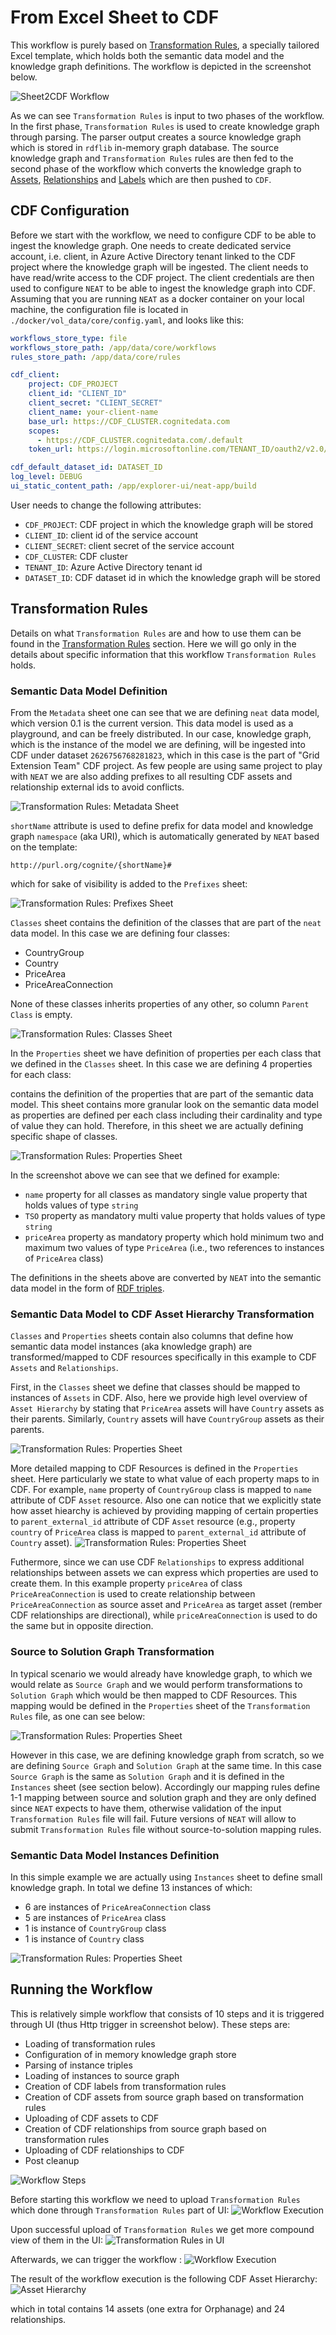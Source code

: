 # From Excel Sheet to CDF

This workflow is purely based on [Transformation Rules](../../transformation-rules.md), a specially tailored Excel template, which holds both the semantic data model and the knowledge graph definitions. The workflow is depicted in the screenshot below.

![Sheet2CDF Workflow](../../figs/sheet2cdf-workflow.gif)

As we can see `Transformation Rules` is input to two phases of the workflow. In the first phase, `Transformation Rules` is used to create knowledge graph through parsing. The parser output creates a source knowledge graph which is stored in `rdflib` in-memory graph database. The source knowledge graph and `Transformation Rules` rules are then fed to the second phase of the workflow which converts the knowledge graph to [Assets](https://docs.cognite.com/no/dev/concepts/resource_types/assets/), [Relationships](https://docs.cognite.com/no/dev/concepts/resource_types/relationships) and [Labels](https://docs.cognite.com/no/dev/concepts/resource_types/labels) which are then pushed to `CDF`.

## CDF Configuration
Before we start with the workflow, we need to configure CDF to be able to ingest the knowledge graph. One needs to create dedicated service account, i.e. client, in Azure Active Directory tenant linked to the CDF project where the knowledge graph will be ingested. The client needs to have read/write access to the CDF project. The client credentials are then used to configure `NEAT` to be able to ingest the knowledge graph into CDF. Assuming that you are running `NEAT` as a docker container on your local machine, the configuration file is located in `./docker/vol_data/core/config.yaml`, and looks like this:

```yaml
workflows_store_type: file
workflows_store_path: /app/data/core/workflows
rules_store_path: /app/data/core/rules

cdf_client:
    project: CDF_PROJECT
    client_id: "CLIENT_ID"
    client_secret: "CLIENT_SECRET"
    client_name: your-client-name
    base_url: https://CDF_CLUSTER.cognitedata.com
    scopes:
      - https://CDF_CLUSTER.cognitedata.com/.default
    token_url: https://login.microsoftonline.com/TENANT_ID/oauth2/v2.0/token

cdf_default_dataset_id: DATASET_ID
log_level: DEBUG
ui_static_content_path: /app/explorer-ui/neat-app/build
```

User needs to change the following attributes:

- `CDF_PROJECT`: CDF project in which the knowledge graph will be stored
- `CLIENT_ID`: client id of the service account
- `CLIENT_SECRET`: client secret of the service account
- `CDF_CLUSTER`: CDF cluster
- `TENANT_ID`: Azure Active Directory tenant id
- `DATASET_ID`: CDF dataset id in which the knowledge graph will be stored


## Transformation Rules
Details on what `Transformation Rules` are and how to use them can be found in the [Transformation Rules](../../transformation-rules.md) section. Here we will go only in the details about specific information that this workflow `Transformation Rules` holds.

### Semantic Data Model Definition
From the `Metadata` sheet one can see that we are defining `neat` data model, which version 0.1 is the current version. This data model is used as a playground, and can be freely distributed. In our case, knowledge graph, which is the instance of the model we are defining, will be ingested into CDF under dataset `2626756768281823`, which in this case is the part of "Grid Extension Team" CDF project. As few people are using same project to play with `NEAT` we are also adding prefixes to all resulting CDF assets and relationship external ids to avoid conflicts.

![Transformation Rules: Metadata Sheet](../../figs/metadata-sheet.png)

`shortName` attribute is used to define prefix for data model and knowledge graph `namespace` (aka URI), which is automatically generated by `NEAT` based on the template:

```
http://purl.org/cognite/{shortName}#
```


which for sake of visibility is added to the `Prefixes` sheet:

![Transformation Rules: Prefixes Sheet](../../figs/prefixes-sheet.png)


`Classes` sheet contains the definition of the classes that are part of the `neat` data model. In this case we are defining four classes:
- CountryGroup
- Country
- PriceArea
- PriceAreaConnection

None of these classes inherits properties of any other, so column `Parent Class` is empty.

![Transformation Rules: Classes Sheet](../../figs/dm-classes.png)

In the `Properties` sheet we have definition of properties per each class that we defined in the `Classes` sheet. In this case we are defining 4 properties for each class:

contains the definition of the properties that are part of the semantic data model. This sheet contains more granular look on the semantic data model as properties are defined per each class including their cardinality and type of value they can hold. Therefore, in this sheet we are actually defining specific shape of classes.

![Transformation Rules: Properties Sheet](../../figs/dm-object-shapes.png)

In the screenshot above we can see that we defined for example:

- `name` property for all classes as mandatory single value property that holds values of type `string`
- `TSO` property as mandatory multi value property that holds values of type `string`
- `priceArea` property as mandatory property which hold minimum two and maximum two values of type `PriceArea` (i.e., two references to instances of `PriceArea` class)

The definitions in the sheets above are converted by `NEAT` into the semantic data model in the form of [RDF triples](https://www.oxfordsemantic.tech/fundamentals/what-is-a-triple).


### Semantic Data Model to CDF Asset Hierarchy Transformation
`Classes` and `Properties` sheets contain also columns that define how semantic data model instances (aka knowledge graph) are transformed/mapped to CDF resources specifically in this example to CDF `Assets` and `Relationships`.

First, in the `Classes` sheet we define that classes should be mapped to instances of `Assets` in CDF. Also, here we provide high level overview of `Asset Hierarchy` by stating that `PriceArea` assets will have `Country` assets as their parents. Similarly, `Country` assets will have `CountryGroup` assets as their parents.

![Transformation Rules: Properties Sheet](../../figs/dm2cdf-asset.png)

More detailed mapping to CDF Resources is defined in the `Properties` sheet. Here particularly we state to what value of each property maps to in CDF. For example, `name` property of `CountryGroup` class is mapped to `name` attribute of CDF `Asset` resource. Also one can notice that we explicitly state how asset hiearchy is achieved by providing mapping of certain properties to `parent_external_id` attribute of CDF `Asset` resource (e.g., property `country` of `PriceArea` class is mapped to `parent_external_id` attribute of `Country` asset).
![Transformation Rules: Properties Sheet](../../figs/dm2cdf-mapping.png)

Futhermore, since we can use CDF `Relationships` to express additional relationships between assets we can express which properties are used to create them. In this example property `priceArea` of class `PriceAreaConnection` is used to create relationship between `PriceAreaConnection` as source asset and `PriceArea` as target asset (rember CDF relationships are directional), while `priceAreaConnection` is used to do the same but in opposite direction.

### Source to Solution Graph Transformation
In typical scenario we would already have knowledge graph, to which we would relate as `Source Graph` and we would perform transformations to `Solution Graph` which would be then mapped to CDF Resources. This mapping would be defined in the `Properties` sheet of the `Transformation Rules` file, as one can see below:

![Transformation Rules: Properties Sheet](../../figs/dm-source-to-solution-mapping.png)

 However in this case, we are defining knowledge graph from scratch, so we are defining `Source Graph` and `Solution Graph` at the same time. In this case `Source Graph` is the same as `Solution Graph` and it is defined in the `Instances` sheet (see section below). Accordingly our mapping rules define 1-1 mapping between source and solution graph and they are only defined since `NEAT` expects to have them, otherwise validation of the input `Transformation Rules` file will fail. Future versions of `NEAT` will allow to submit `Transformation Rules` file without source-to-solution mapping rules.

### Semantic Data Model Instances Definition
In this simple example we are actually using `Instances` sheet to define small knowledge graph. In total we define 13 instances of which:

- 6 are instances of `PriceAreaConnection` class
- 5 are instances of `PriceArea` class
- 1 is instance of `CountryGroup` class
- 1 is instance of `Country` class

![Transformation Rules: Properties Sheet](../../figs/instances-sheet.png)

## Running the Workflow
This is relatively simple workflow that consists of 10 steps and it is triggered through UI (thus Http trigger in screenshot below). These steps are:
- Loading of transformation rules
- Configuration of in memory knowledge graph store
- Parsing of instance triples
- Loading of instances to source graph
- Creation of CDF labels from transformation rules
- Creation of CDF assets from source graph based on transformation rules
- Uploading of CDF assets to CDF
- Creation of CDF relationships from source graph based on transformation rules
- Uploading of CDF relationships to CDF
- Post cleanup

![Workflow Steps](../../figs/sheet2cdf-workflow-steps.png)

Before starting this workflow we need to upload `Transformation Rules` which done through `Transformation Rules` part of UI:
![Workflow Execution](../../figs/sheet2cdf-upload-rules.gif)

Upon successful upload of `Transformation Rules` we get more compound view of them in the UI:
![Transformation Rules in UI](../../figs/sheet2cdf-transformation-rules-ui.png)


Afterwards, we can trigger the workflow :
![Workflow Execution](../../figs/sheet2cdf-running-workflow.gif)

The result of the workflow execution is the following CDF Asset Hierarchy:
![Asset Hierarchy](../../figs/sheet2cdf-asset-hierarchy.png)

which in total contains 14 assets (one extra for Orphanage) and 24 relationships.

